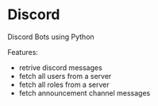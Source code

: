 # Discord
Discord Bots using Python

Features:
  - retrive discord messages
  - fetch all users from a server
  - fetch all roles from a server
  - fetch announcement channel messages
